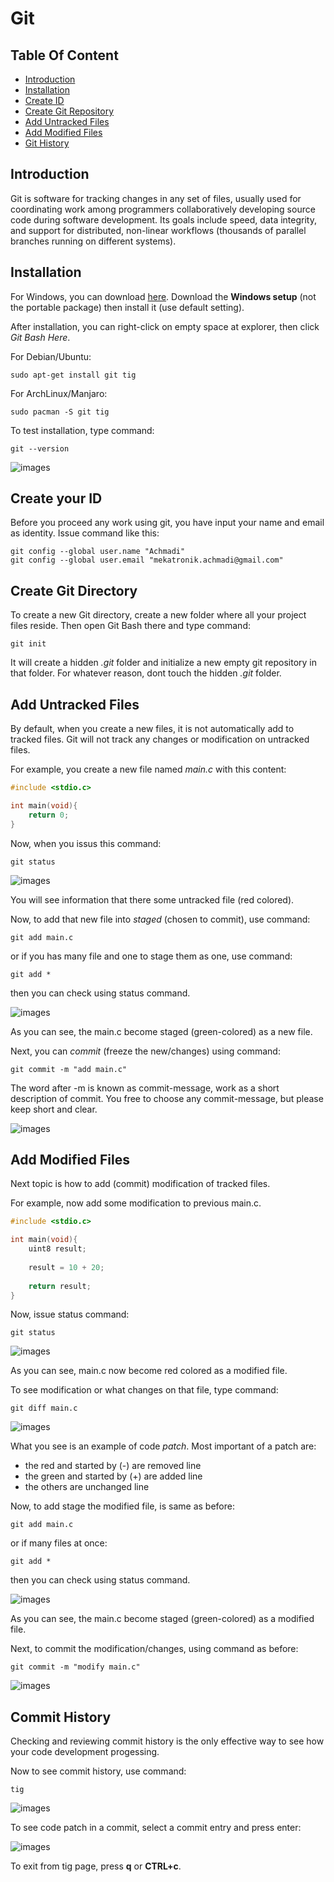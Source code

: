 # Git

## Table Of Content
- [Introduction](https://github.com/mekatronik-achmadi/md_tutorial/blob/master/electronic/tutorials/git.md#introduction)
- [Installation](https://github.com/mekatronik-achmadi/md_tutorial/blob/master/electronic/tutorials/git.md#installation)
- [Create ID](https://github.com/mekatronik-achmadi/md_tutorial/blob/master/electronic/tutorials/git.md#create-your-id)
- [Create Git Repository](https://github.com/mekatronik-achmadi/md_tutorial/blob/master/electronic/tutorials/git.md#create-git-directory)
- [Add Untracked Files](https://github.com/mekatronik-achmadi/md_tutorial/blob/master/electronic/tutorials/git.md#add-untracked-files)
- [Add Modified Files](https://github.com/mekatronik-achmadi/md_tutorial/blob/master/electronic/tutorials/git.md#add-modified-files)
- [Git History](https://github.com/mekatronik-achmadi/md_tutorial/blob/master/electronic/tutorials/git.md#commit-history)

## Introduction

Git is software for tracking changes in any set of files,
usually used for coordinating work among programmers collaboratively developing source code during software development.
Its goals include speed, data integrity, and support for distributed,
non-linear workflows (thousands of parallel branches running on different systems).

## Installation

For Windows, you can download [here](https://git-scm.com/download/win).
Download the **Windows setup** (not the portable package) then install it (use default setting).

After installation, you can right-click on empty space at explorer, then click _Git Bash Here_.

For Debian/Ubuntu:

```
sudo apt-get install git tig
```

For ArchLinux/Manjaro:

```
sudo pacman -S git tig
```

To test installation, type command:

```
git --version
```

![images](images/gitbash.JPG?raw=true)

## Create your ID

Before you proceed any work using git, you have input your name and email as identity.
Issue command like this:

```
git config --global user.name "Achmadi"
git config --global user.email "mekatronik.achmadi@gmail.com"
```

## Create Git Directory

To create a new Git directory, create a new folder where all your project files reside.
Then open Git Bash there and type command:

```
git init
``` 

It will create a hidden _.git_ folder and initialize a new empty git repository in that folder.
For whatever reason, dont touch the hidden _.git_ folder.

## Add Untracked Files

By default, when you create a new files, it is not automatically add to tracked files.
Git will not track any changes or modification on untracked files.

For example, you create a new file named _main.c_ with this content:

```c
#include <stdio.c>

int main(void){
	return 0;
}
```

Now, when you issus this command:

```
git status
``` 

![images](images/gitsttuntracked.JPG?raw=true)

You will see information that there some untracked file (red colored).

Now, to add that new file into _staged_ (chosen to commit), use command:

```
git add main.c
```

or if you has many file and one to stage them as one, use command:

```
git add *
```

then you can check using status command.


![images](images/gitadduntracked.JPG?raw=true)

As you can see, the main.c become staged (green-colored) as a new file.

Next, you can _commit_ (freeze the new/changes) using command:

```
git commit -m "add main.c"
```

The word after -m is known as commit-message, work as a short description of commit.
You free to choose any commit-message, but please keep short and clear.

![images](images/gitcommitnew.JPG?raw=true)

## Add Modified Files

Next topic is how to add (commit) modification of tracked files.

For example, now add some modification to previous main.c.

```c
#include <stdio.c>

int main(void){
	uint8 result;
	
	result = 10 + 20; 
	
	return result;
}
```

Now, issue status command:

```
git status
```

![images](images/gitmod.JPG?raw=true)

As you can see, main.c now become red colored as a modified file.

To see modification or what changes on that file, type command:

```
git diff main.c
```

![images](images/gitmoddiff.JPG?raw=true)

What you see is an example of code _patch_.
Most important of a patch are:
- the red and started by (-) are removed line
- the green and started by (+) are added line
- the others are unchanged line

Now, to add stage the modified file, is same as before:

```
git add main.c
```

or if many files at once:

```
git add *
```

then you can check using status command.

![images](images/gitaddmod.JPG?raw=true)

As you can see, the main.c become staged (green-colored) as a modified file.

Next, to commit the modification/changes, using command as before:

```
git commit -m "modify main.c"
```

![images](images/gitmodcommit.JPG?raw=true)

## Commit History

Checking and reviewing commit history is the only effective way to see how your code development progessing.

Now to see commit history, use command:

```
tig
```

![images](images/tig.JPG?raw=true)

To see code patch in a commit, select a commit entry and press enter:

![images](images/tigpatch.JPG?raw=true)

To exit from tig page, press **q** or **CTRL+c**.